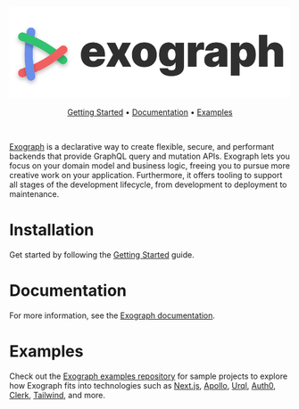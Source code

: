 <a href="https://exograph.dev">
  <p align="center">
    <picture width=80%>
      <source media="(prefers-color-scheme: dark)" srcset="logo-dark.png">
      <source media="(prefers-color-scheme: light)" srcset="logo-light.png">
      <img alt="Exograph" src="logo-light.svg">
    </picture>
  </p>
</a>

<p align="center">
  <a href="https://exograph.dev/docs/getting-started">Getting Started</a> •
  <a href="https://exograph.dev/docs">Documentation</a> •
  <a href="https://github.com/exograph/examples">Examples</a>
</p>

<br/>

[Exograph](https://exograph.dev) is a declarative way to create flexible, secure, and performant backends that provide GraphQL query and mutation APIs. Exograph lets you focus on your domain model and business logic, freeing you to pursue more creative work on your application. Furthermore, it offers tooling to support all stages of the development lifecycle, from development to deployment to maintenance.

# Installation

Get started by following the [Getting Started](https://exograph.dev/docs/getting-started) guide.

# Documentation

For more information, see the [Exograph documentation](https://exograph.dev/docs).

# Examples

Check out the [Exograph examples repository](https://github.com/exograph/examples) for sample projects to explore how Exograph fits into technologies such as [Next.js](https://nextjs.org/), [Apollo](https://www.apollographql.com/docs/react/), [Urql](https://formidable.com/open-source/urql/), [Auth0](https://auth0.com), [Clerk](https://clerk.com), [Tailwind](https://tailwindcss.com/), and more.
